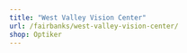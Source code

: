 ```yaml
---
title: "West Valley Vision Center"
url: /fairbanks/west-valley-vision-center/
shop: Optiker
---
```

